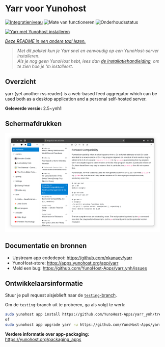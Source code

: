 <!--
NB: Deze README is automatisch gegenereerd door <https://github.com/YunoHost/apps/tree/master/tools/readme_generator>
Hij mag NIET handmatig aangepast worden.
-->

# Yarr voor Yunohost

[![Integratieniveau](https://apps.yunohost.org/badge/integration/yarr)](https://ci-apps.yunohost.org/ci/apps/yarr/)
![Mate van functioneren](https://apps.yunohost.org/badge/state/yarr)
![Onderhoudsstatus](https://apps.yunohost.org/badge/maintained/yarr)

[![Yarr met Yunohost installeren](https://install-app.yunohost.org/install-with-yunohost.svg)](https://install-app.yunohost.org/?app=yarr)

*[Deze README in een andere taal lezen.](./ALL_README.md)*

> *Met dit pakket kun je Yarr snel en eenvoudig op een YunoHost-server installeren.*  
> *Als je nog geen YunoHost hebt, lees dan [de installatiehandleiding](https://yunohost.org/install), om te zien hoe je 'm installeert.*

## Overzicht

yarr (yet another rss reader) is a web-based feed aggregator which can be used both as a desktop application and a personal self-hosted server.

**Geleverde versie:** 2.5~ynh1

## Schermafdrukken

![Schermafdrukken van Yarr](./doc/screenshots/screenshot.png)

## Documentatie en bronnen

- Upstream app codedepot: <https://github.com/nkanaev/yarr>
- YunoHost-store: <https://apps.yunohost.org/app/yarr>
- Meld een bug: <https://github.com/YunoHost-Apps/yarr_ynh/issues>

## Ontwikkelaarsinformatie

Stuur je pull request alsjeblieft naar de [`testing`-branch](https://github.com/YunoHost-Apps/yarr_ynh/tree/testing).

Om de `testing`-branch uit te proberen, ga als volgt te werk:

```bash
sudo yunohost app install https://github.com/YunoHost-Apps/yarr_ynh/tree/testing --debug
of
sudo yunohost app upgrade yarr -u https://github.com/YunoHost-Apps/yarr_ynh/tree/testing --debug
```

**Verdere informatie over app-packaging:** <https://yunohost.org/packaging_apps>
